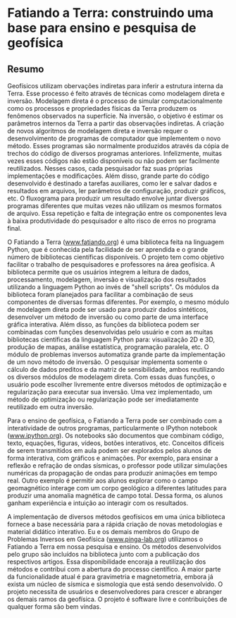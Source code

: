 # Fatiando a Terra: construindo uma base para ensino e pesquisa de geofísica

## Resumo

Geofísicos utilizam obervações indiretas para inferir a estrutura interna da
Terra. Esse processo é feito através de técnicas como modelagem direta e
inversão. Modelagem direta é o processo de simular computacionalmente como os
processos e propriedades físicas da Terra produzem os fenômenos observados na
superfície. Na inversão, o objetivo é estimar os parâmetros internos da Terra a
partir das observações indiretas. A criação de novos algoritmos de modelagem
direta e inversão requer o desenvolvimento de programas de computador que
implementem o novo método. Esses programas são normalmente produzidos através
da cópia de trechos do código de diversos programas anteriores. Infelizmente,
muitas vezes esses códigos não estão disponíveis ou não podem ser facilmente
reutilizados. Nesses casos, cada pesquisador faz suas próprias implementações e
modificações. Além disso, grande parte do código desenvolvido é destinado a
tarefas auxiliares, como ler e salvar dados e resultados em arquivos, ler
parâmetros de configuração, produzir gráficos, etc. O fluxograma para produzir
um resultado envolve juntar diversos programas diferentes que muitas vezes não
utilizam os mesmos formatos de arquivo. Essa repetição e falta de integração
entre os componentes leva à baixa produtividade do pesquisador e alto risco de
erros no programa final.

O Fatiando a Terra (www.fatiando.org) é uma biblioteca feita na linguagem
Python, que é conhecida pela facilidade de ser aprendida e o grande número de
bibliotecas científicas disponíveis. O projeto tem como objetivo facilitar o
trabalho de pesquisadores e professores na área geofísica. A biblioteca permite
que os usuários integrem a leitura de dados, processamento, modelagem, inversão
e visualização dos resultados utilizando a linguagem Python ao invés de "shell
scripts". Os módulos da biblioteca foram planejados para facilitar a combinação
de seus componentes de diversas formas diferentes. Por exemplo, o mesmo módulo
de modelagem direta pode ser usado para produzir dados sintéticos, desenvolver
um método de inversão ou como parte de uma interface gráfica interativa. Além
disso, as funções da biblioteca podem ser combinadas com funções desenvolvidas
pelo usuário e com as muitas bibliotecas científicas da linguagem Python para:
visualização 2D e 3D, produção de mapas, análise estatística, programação
paralela, etc. O módulo de problemas inversos automatiza grande parte da
implementação de um novo método de inversão. O pesquisar implementa somente o
cálculo de dados preditos e da matriz de sensibilidade, ambos reutilizando os
diversos módulos de modelagem direta. Com essas duas funções, o usuário pode
escolher livremente entre diversos métodos de optimização e regularização para
executar sua inversão. Uma vez implementado, um método de optimização ou
regularização pode ser imediatamente reutilizado em outra inversão.

Para o ensino de geofísica, o Fatiando a Terra pode ser combinado com a
interatividade de outros programas, particularmente o IPython notebook
(www.ipython.org).  Os notebooks são documentos que combinam código, texto,
equações, figuras, vídeos, botões interativos, etc.  Conceitos difíceis de
serem transmitidos em aula podem ser explorados pelos alunos de forma
interativa, com gráficos e animações.  Por exemplo, para ensinar a reflexão e
refração de ondas sísmicas, o professor pode utilizar simulações numéricas da
propagação de ondas para produzir animações em tempo real.  Outro exemplo é
permitir aos alunos explorar como o campo geomagnético interage com um corpo
geológico a diferentes latitudes para produzir uma anomalia magnética de campo
total.  Dessa forma, os alunos ganham experiência e intuição ao interagir com
os resultados.

A implementação de diversos métodos geofísicos em uma única biblioteca fornece
a base necessária para a rápida criação de novas metodologias e material
didático interativo.  Eu e os demais membros do Grupo de Problemas Inversos em
Geofísica (www.pinga-lab.org) utilizamos o Fatiando a Terra em nossa pesquisa e
ensino.  Os métodos desenvolvidos pelo grupo são incluídos na biblioteca junto
com a publicação dos respectivos artigos.  Essa disponibilidade encoraja a
reutilização dos métodos e contribui com a abertura do processo científico.  A
maior parte da funcionalidade atual é para gravimetria e magnetometria, embora
já exista um núcleo de sísmica e sismologia que está sendo desenvolvido.  O
projeto necessita de usuários e desenvolvedores para crescer e abranger os
demais ramos da geofísica.  O projeto é software livre e contribuições de
qualquer forma são bem vindas.
